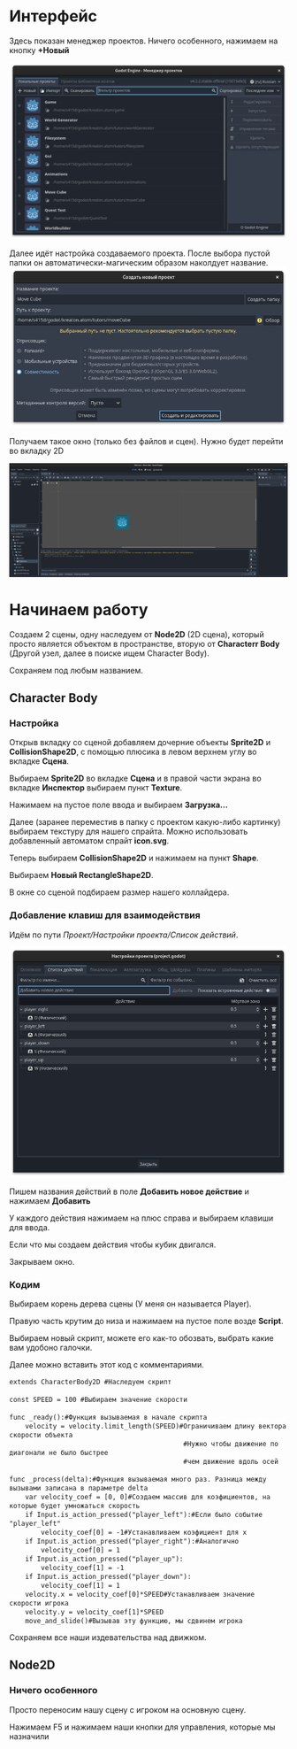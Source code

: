 # Интерфейс

Здесь показан менеджер проектов. Ничего особенного, нажимаем на кнопку **+Новый**

![1722351094212](image/DESCRIPTION/1722351094212.png)

Далее идёт настройка создаваемого проекта. После выбора пустой папки он автоматически-магическим образом наколдует название.
![1722351825612](image/DESCRIPTION/1722351825612.png)

Получаем такое окно (только без файлов и сцен). Нужно будет перейти во вкладку 2D

![1722352630075](image/DESCRIPTION/1722352630075.png)

# Начинаем работу

Создаем 2 сцены, одну наследуем от **Node2D** (2D сцена), который просто является объектом в пространстве, вторую от **Characterr Body** (Другой узел, далее в поиске ищем Character Body).

Сохраняем под любым названием.

## Character Body

### Настройка

Открыв вкладку со сценой добавляем дочерние объекты **Sprite2D** и **CollisionShape2D**, с помощью плюсика в левом верхнем углу во вкладке **Сцена**.

Выбираем **Sprite2D** во вкладке **Сцена** и в правой части экрана во вкладке **Инспектор** выбираем пункт **Texture**.

Нажимаем на пустое поле ввода и выбираем **Загрузка...**

Далее (заранее переместив в папку с проектом какую-либо картинку) выбираем текстуру для нашего спрайта. Можно использовать добавленный автоматом спрайт **icon.svg**.

Теперь выбираем **CollisionShape2D** и нажимаем на пункт **Shape**.

Выбираем **Новый RectangleShape2D**.

В окне со сценой подбираем размер нашего коллайдера.

### Добавление клавиш для взаимодействия

Идём по пути *Проект/Настройки проекта/Список действий*.

![1722354024621](image/DESCRIPTION/1722354024621.png)

Пишем названия действий в поле **Добавить новое действие** и нажимаем **Добавить**

У каждого действия нажимаем на плюс справа и выбираем клавиши для ввода.

Если что мы создаем действия чтобы кубик двигался.

Закрываем окно.

### Кодим

Выбираем корень дерева сцены (У меня он называется Player).

Правую часть крутим до низа и нажимаем на пустое поле возде **Script**.

Выбираем новый скрипт, можете его как-то обозвать, выбрать какие вам удобоно галочки.

Далее можно вставить этот код с комментариями.

```GDScript
extends CharacterBody2D #Наследуем скрипт

const SPEED = 100 #Выбираем значение скорости

func _ready():#Функция вызываемая в начале скрипта
	velocity = velocity.limit_length(SPEED)#Ограничиваем длину вектора скорости объекта
											#Нужно чтобы движение по диагонали не было быстрее
											#чем движение вдоль осей

func _process(delta):#Функция вызываемая много раз. Разница между вызывами записана в параметре delta
	var velocity_coef = [0, 0]#Создаем массив для коэфициентов, на которые будет умножаться скорость
	if Input.is_action_pressed("player_left"):#Если было событие "player_left" 
		velocity_coef[0] = -1#Устанавливаем коэфициент для x
	if Input.is_action_pressed("player_right"):#Аналогично
		velocity_coef[0] = 1
	if Input.is_action_pressed("player_up"):
		velocity_coef[1] = -1
	if Input.is_action_pressed("player_down"):
		velocity_coef[1] = 1
	velocity.x = velocity_coef[0]*SPEED#Устанавливаем значение скорости игрока
	velocity.y = velocity_coef[1]*SPEED
	move_and_slide()#Вызывав эту функцию, мы сдвинем игрока

```

Сохраняем все наши издевательства над движком.

## Node2D

### Ничего особенного

Просто переносим нашу сцену с игроком на основную сцену.

Нажимаем F5 и нажимаем наши кнопки для управления, которые мы назначили
